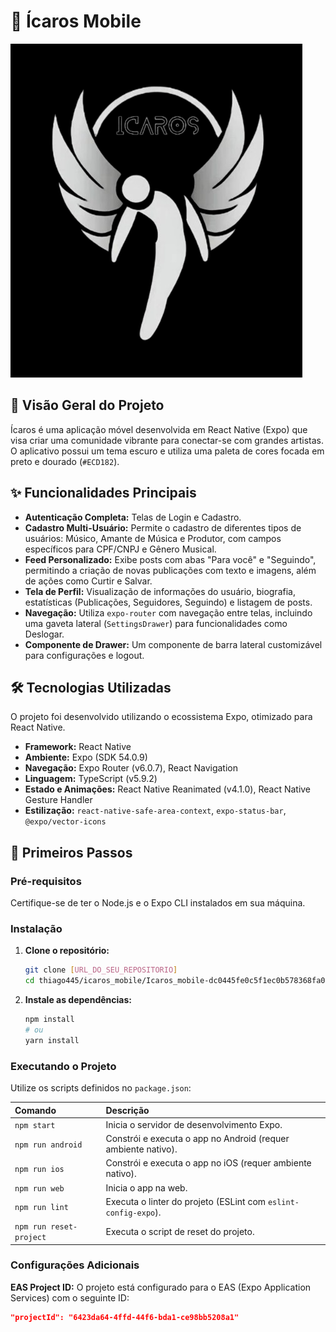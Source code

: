 # 🎵 Ícaros Mobile

![Ícaros Icon](./assets/images/iconLogo.png)

## 🌟 Visão Geral do Projeto

Ícaros é uma aplicação móvel desenvolvida em React Native (Expo) que visa criar uma comunidade vibrante para conectar-se com grandes artistas. O aplicativo possui um tema escuro e utiliza uma paleta de cores focada em preto e dourado (`#ECD182`).

## ✨ Funcionalidades Principais

* **Autenticação Completa:** Telas de Login e Cadastro.
* **Cadastro Multi-Usuário:** Permite o cadastro de diferentes tipos de usuários: Músico, Amante de Música e Produtor, com campos específicos para CPF/CNPJ e Gênero Musical.
* **Feed Personalizado:** Exibe posts com abas "Para você" e "Seguindo", permitindo a criação de novas publicações com texto e imagens, além de ações como Curtir e Salvar.
* **Tela de Perfil:** Visualização de informações do usuário, biografia, estatísticas (Publicações, Seguidores, Seguindo) e listagem de posts.
* **Navegação:** Utiliza `expo-router` com navegação entre telas, incluindo uma gaveta lateral (`SettingsDrawer`) para funcionalidades como Deslogar.
* **Componente de Drawer:** Um componente de barra lateral customizável para configurações e logout.

## 🛠️ Tecnologias Utilizadas

O projeto foi desenvolvido utilizando o ecossistema Expo, otimizado para React Native.

* **Framework:** React Native
* **Ambiente:** Expo (SDK 54.0.9)
* **Navegação:** Expo Router (v6.0.7), React Navigation
* **Linguagem:** TypeScript (v5.9.2)
* **Estado e Animações:** React Native Reanimated (v4.1.0), React Native Gesture Handler
* **Estilização:** `react-native-safe-area-context`, `expo-status-bar`, `@expo/vector-icons`

## 🚀 Primeiros Passos

### Pré-requisitos

Certifique-se de ter o Node.js e o Expo CLI instalados em sua máquina.

### Instalação

1.  **Clone o repositório:**
    ```bash
    git clone [URL_DO_SEU_REPOSITORIO]
    cd thiago445/icaros_mobile/Icaros_mobile-dc0445fe0c5f1ec0b578368fa02574022a6ef3a6
    ```

2.  **Instale as dependências:**
    ```bash
    npm install
    # ou
    yarn install
    ```

### Executando o Projeto

Utilize os scripts definidos no `package.json`:

| Comando | Descrição |
| :--- | :--- |
| `npm start` | Inicia o servidor de desenvolvimento Expo. |
| `npm run android` | Constrói e executa o app no Android (requer ambiente nativo). |
| `npm run ios` | Constrói e executa o app no iOS (requer ambiente nativo). |
| `npm run web` | Inicia o app na web. |
| `npm run lint` | Executa o linter do projeto (ESLint com `eslint-config-expo`). |
| `npm run reset-project` | Executa o script de reset do projeto. |

### Configurações Adicionais

**EAS Project ID:**
O projeto está configurado para o EAS (Expo Application Services) com o seguinte ID:
```json
"projectId": "6423da64-4ffd-44f6-bda1-ce98bb5208a1"
